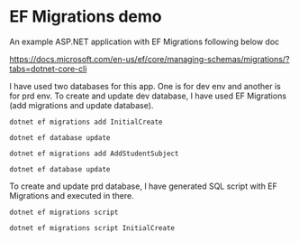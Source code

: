 # EF Migrations demo

An example ASP.NET application with EF Migrations following below doc

https://docs.microsoft.com/en-us/ef/core/managing-schemas/migrations/?tabs=dotnet-core-cli

I have used two databases for this app. One is for dev env and another is for prd env. To create and 
update dev database, I have used EF Migrations (add migrations and update database). 

```
dotnet ef migrations add InitialCreate

dotnet ef database update

dotnet ef migrations add AddStudentSubject

dotnet ef database update
```

To create and update prd database, I have generated SQL script with EF Migrations and executed in there.

```
dotnet ef migrations script

dotnet ef migrations script InitialCreate
```
